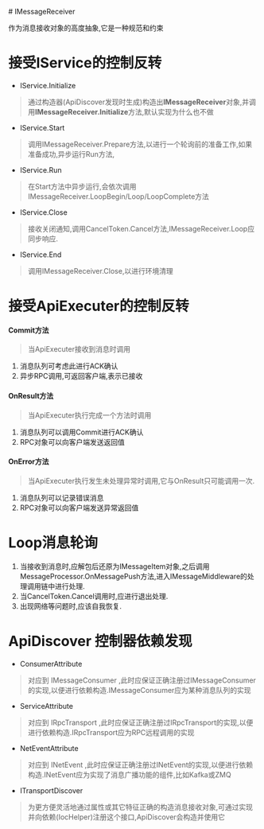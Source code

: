 ﻿﻿﻿﻿# IMessageReceiver作为消息接收对象的高度抽象,它是一种规范和约束# 接受IService的控制反转-  IService.Initialize> 通过构造器(ApiDiscover发现时生成)构造出**IMessageReceiver**对象,并调用**IMessageReceiver.Initialize**方法,默认实现为什么也不做- IService.Start> 调用IMessageReceiver.Prepare方法,以进行一个轮询前的准备工作,如果准备成功,异步运行Run方法,- IService.Run> 在Start方法中异步运行,会依次调用IMessageReceiver.LoopBegin/Loop/LoopComplete方法- IService.Close> 接收关闭通知,调用CancelToken.Cancel方法,IMessageReceiver.Loop应同步响应.- IService.End> 调用IMessageReceiver.Close,以进行环境清理# 接受ApiExecuter的控制反转#### Commit方法> 当ApiExecuter接收到消息时调用1. 消息队列可考虑此进行ACK确认2. 异步RPC调用,可返回客户端,表示已接收#### OnResult方法> 当ApiExecuter执行完成一个方法时调用1. 消息队列可以调用Commit进行ACK确认2. RPC对象可以向客户端发送返回值#### OnError方法> 当ApiExecuter执行发生未处理异常时调用,它与OnResult只可能调用一次.1. 消息队列可以记录错误消息2. RPC对象可以向客户端发送异常返回值# Loop消息轮询1. 当接收到消息时,应解包后还原为IMessageItem对象,之后调用MessageProcessor.OnMessagePush方法,进入IMessageMiddleware的处理调用链中进行处理.2. 当CancelToken.Cancel调用时,应进行退出处理.3. 出现网络等问题时,应该自我恢复.# ApiDiscover 控制器依赖发现- ConsumerAttribute> 对应到 IMessageConsumer ,此时应保证正确注册过IMessageConsumer的实现,以便进行依赖构造.IMessageConsumer应为某种消息队列的实现- ServiceAttribute> 对应到 IRpcTransport ,此时应保证正确注册过IRpcTransport的实现,以便进行依赖构造.IRpcTransport应为RPC远程调用的实现- NetEventAttribute> 对应到 INetEvent ,此时应保证正确注册过INetEvent的实现,以便进行依赖构造.INetEvent应为实现了消息广播功能的组件,比如Kafka或ZMQ- ITransportDiscover> 为更方便灵活地通过属性或其它特征正确的构造消息接收对象,可通过实现并向依赖(IocHelper)注册这个接口,ApiDiscover会构造并使用它
